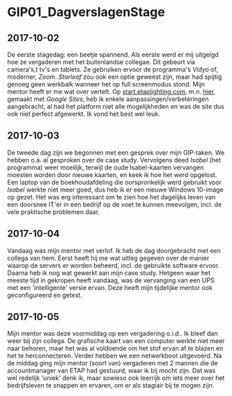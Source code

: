 # GIP01_DagverslagenStage
## 2017-10-02
De eerste stagedag: een beetje spannend. Als eerste werd er mij uitgelgd hoe ze vergaderen met het buitenlandse collegae. Dit gebeurt via camera's,t tv's en tablets. Ze gebruiken ervoor de programma's *Vidyo* of, moderner, *Zoom*. *Starleaf* zou ook een optie geweest zijn, maar had spijtig genoeg geen werkbalk wanneer het op full screenmodus stond. Mijn mentor heeft er me wat over vertelt. Op [start.etaplighting.com](https://sites.google.com/view/startportal/homepage), m.n. [hier](https://sites.google.com/view/zoomvideo/homepage), gemaakt met *Google Sites*, heb ik enkele aanpassingen/verbeteringen aangebracht, al had het platform niet alle mogelijkheden en was de site dus ook niet perfect afgewerkt. Ik vond het best wel leuk.

## 2017-10-03
De tweede dag zijn we begonnen met een gesprek over mijn GIP-taken. We hebben o.a. al gesproken over de case study. Vervolgens deed *Isabel* (het programma) weer moeilijk, terwijl de oude Isabel-kaarten vervangen moesten worden door nieuwe kaarten, en keek ik hoe het werd opgelost. Een laptop van de boekhoudafdeling die oorspronkelijk werd gebruikt voor *Isabel* werkte niet meer goed, dus heb ik er een nieuwe Windows 10-image op gezet. Het was erg interessant om te zien hoe het dagelijks leven van een doorsnee IT'er in een bedrijf op de voet te kunnen meevolgen, incl. de vele praktische problemen daar.

## 2017-10-04
Vandaag was mijn mentor met verlof. Ik heb de dag doorgebracht met een collega van hem. Eerst heeft hij me wat uitleg gegeven over de manier waarop de servers er worden beheerd, incl. de gebruikte software ervoor. Daarna heb ik nog wat gewerkt aan mijn case study. Hetgeen waar het meeste tijd in gekropen heeft vandaag, was de vervanging van een UPS met een 'intelligente' versie ervan. Deze heeft mijn tijdelijke mentor ook geconfigureerd en getest.

## 2017-10-05
Mijn mentor was deze voormiddag op een vergadering o.i.d.. Ik bleef dan weer bij zijn collega. De grafische kaart van een computer werkte niet meer naar behoren, maar het was al voldoende om het stof ervan af te blazen en het te herconnecteren. Verder hebben we een netwerkboot uitgevoerd. Na de middag ging mijn mentor (soort van) vergaderen met 2 mannen die de accountmanager van ETAP had gestuurd, waar ik bij mocht zijn. Dat was wel redelijk 'uniek' denk ik, maar sowieso ook leerrijk om iets meer over het bedrijfsleven te snappen en ervaren, om er als stagiair bij te mogen zijn.
